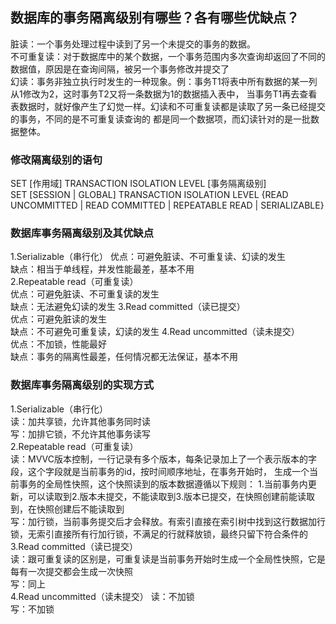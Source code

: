 ## 数据库的事务隔离级别有哪些？各有哪些优缺点？

脏读：一个事务处理过程中读到了另一个未提交的事务的数据。  
不可重复读：对于数据库中的某个数据，一个事务范围内多次查询却返回了不同的数据值，原因是在查询间隔，被另一个事务修改并提交了  
幻读：事务非独立执行时发生的一种现象。例：事务T1将表中所有数据的某一列从1修改为2，这时事务T2又将一条数据为1的数据插入表中，
当事务T1再去查看表数据时，就好像产生了幻觉一样。幻读和不可重复读都是读取了另一条已经提交的事务，不同的是不可重复读查询的
都是同一个数据项，而幻读针对的是一批数据整体。

### 修改隔离级别的语句
SET [作用域] TRANSACTION ISOLATION LEVEL [事务隔离级别]  
SET [SESSION | GLOBAL] TRANSACTION ISOLATION LEVEL {READ UNCOMMITTED | READ COMMITTED | REPEATABLE READ | SERIALIZABLE}

### 数据库事务隔离级别及其优缺点
1.Serializable（串行化）
优点：可避免脏读、不可重复读、幻读的发生  
缺点：相当于单线程，并发性能最差，基本不用    
2.Repeatable read（可重复读）  
优点：可避免脏读、不可重复读的发生  
缺点：无法避免幻读的发生
3.Read committed（读已提交）  
优点：可避免脏读的发生  
缺点：不可避免可重复读，幻读的发生
4.Read uncommitted（读未提交）  
优点：不加锁，性能最好  
缺点：事务的隔离性最差，任何情况都无法保证，基本不用

### 数据库事务隔离级别的实现方式
1.Serializable（串行化）  
读：加共享锁，允许其他事务同时读  
写：加排它锁，不允许其他事务读写  
2.Repeatable read（可重复读）  
读：MVVC版本控制，一行记录有多个版本，每条记录加上了一个表示版本的字段，这个字段就是当前事务的id，按时间顺序地址，在事务开始时，
生成一个当前事务的全局性快照，这个快照读到的版本数据遵循以下规则：
1.当前事务内更新，可以读取到2.版本未提交，不能读取到3.版本已提交，在快照创建前能读取到，在快照创建后不能读取到  
写：加行锁，当前事务提交后才会释放。有索引直接在索引树中找到这行数据加行锁，无索引直接所有行加行锁，不满足的行就释放锁，最终只留下符合条件的  
3.Read committed（读已提交）  
读：跟可重复读的区别是，可重复读是当前事务开始时生成一个全局性快照，它是每有一次提交都会生成一次快照  
写：同上  
4.Read uncommitted（读未提交）
读：不加锁  
写：不加锁  

